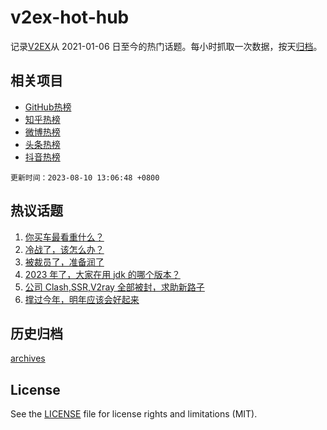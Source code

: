 # v2ex-hot-hub

 记录[V2EX](https://www.v2ex.com/)从 2021-01-06 日至今的热门话题。每小时抓取一次数据，按天[归档](archives)。
 
 ## 相关项目

- [GitHub热榜](https://github.com/lonnyzhang423/github-hot-hub)
- [知乎热榜](https://github.com/lonnyzhang423/zhihu-hot-hub)
- [微博热榜](https://github.com/lonnyzhang423/weibo-hot-hub)
- [头条热榜](https://github.com/lonnyzhang423/toutiao-hot-hub)
- [抖音热榜](https://github.com/lonnyzhang423/douyin-hot-hub)


 `更新时间：2023-08-10 13:06:48 +0800`

## 热议话题

1. [你买车最看重什么？](https://www.v2ex.com/t/963755)
1. [冷战了，该怎么办？](https://www.v2ex.com/t/963959)
1. [被裁员了，准备润了](https://www.v2ex.com/t/963878)
1. [2023 年了，大家在用 jdk 的哪个版本？](https://www.v2ex.com/t/963756)
1. [公司 Clash,SSR,V2ray 全部被封，求助新路子](https://www.v2ex.com/t/963849)
1. [撑过今年，明年应该会好起来](https://www.v2ex.com/t/963963)

## 历史归档

[archives](archives)

## License

See the [LICENSE](LICENSE) file for license rights and limitations (MIT).

